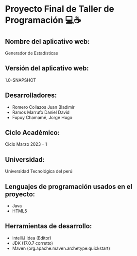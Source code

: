 # Proyecto Final de Taller de Programación 💻☕

## **Nombre del aplicativo web:**

Generador de Estadísticas

## **Versión del aplicativo web:**

1.0-SNAPSHOT

## **Desarrolladores:**

* Romero Collazos Juan Bladimir
* Ramos Marrufo Daniel David
* Fupuy Chamamé, Jorge Hugo

## **Ciclo Académico:**

Ciclo Marzo 2023 - 1

## **Universidad:**

Universidad Tecnológica del perú

## **Lenguajes de programación usados en el proyecto:**

* Java
* HTML5

## **Herramientas de desarrollo:**

* IntelliJ Idea (Editor)
* JDK (17.0.7 corretto)
* Maven (org.apache.maven.archetype:quickstart)
